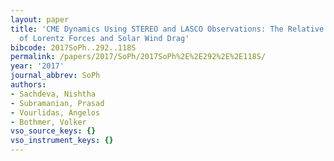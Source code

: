 ```yaml
---
layout: paper
title: 'CME Dynamics Using STEREO and LASCO Observations: The Relative Importance
  of Lorentz Forces and Solar Wind Drag'
bibcode: 2017SoPh..292..118S
permalink: /papers/2017/SoPh/2017SoPh%2E%2E292%2E%2E118S/
year: '2017'
journal_abbrev: SoPh
authors:
- Sachdeva, Nishtha
- Subramanian, Prasad
- Vourlidas, Angelos
- Bothmer, Volker
vso_source_keys: {}
vso_instrument_keys: {}
---
```

